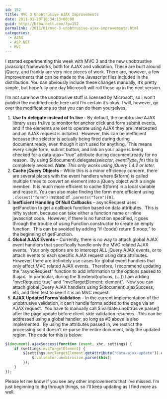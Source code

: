 ```yaml
---
id: 152
title: MVC 3 Unobtrusive AJAX Improvements
date: 2011-01-28T18:34:13+00:00
guid: http://btburnett.com/?p=152
permalink: /2011/01/mvc-3-unobtrusive-ajax-improvements.html
categories:
  - AJAX
  - ASP.NET
  - MVC
---
```

I started experimenting this week with MVC 3 and the new unobtrustive javascript frameworks, both for AJAX and validation. These are built around jQuery, and frankly are very nice pieces of work. There are, however, a few improvements that can be made to the Javascript files included in the distribution. You can obviously include these changes manually, it&#8217;s pretty simple, but hopefully one day Microsoft will roll these up in the next version.

I&#8217;m not sure how the unobtrusive stuff is licensed by Microsoft, so I won&#8217;t publish the modified code here until I&#8217;m certain it&#8217;s okay. I will, however, go over the modifications so that you can do them yourselves.

1. **Use fn.delegate instead of fn.live &#8211;** By default, the unobtrusive AJAX library uses fn.live to monitor for anchor click and form submit events, and if the elements are set to operate using AJAX they are intercepted and an AJAX request is initiated.  However, this can be inefficient because the selector is actually being fired during during document.ready, even though it isn&#8217;t used for anything.  This means every single form, submit button, and link on your page is being checked for a data-ajax=&#8221;true&#8221; attribute during document.ready for no reason.  By using $(document).delegate(_selector_, _eventType_, _fn_) this is completely avoided. _**Note**: This only works using jQuery 1.4.2 or later._
2. **Cache jQuery Objects** &#8211; While this is a minor efficiency concern, there are several places with the event handlers where $(form) is called multiple times to convert an element into a jQuery object with a single member.  It is much more efficient to cache $(form) in a local variable and reuse it. You can also make finding the form more efficient using `.closest("form")` instead of `.parents("form")[0]`.
3. **Inefficient Handling Of Null Callbacks** &#8211; asyncRequest uses getFunction to get a callback function based on data attributes.  This is nifty system, because can take either a function name or inline javascript code.  However, if there is no function specified, it goes through the trouble of using Function.constructor to create an empty function.  This can be avoided by adding &#8220;if (!code) return $.noop;&#8221; to the beginning of getFunction.
4. **Global AJAX Events** &#8211; Currently, there is no way to attach global AJAX event handlers that specifically handle only the MVC related AJAX events.  Your only options are to intercept ALL jQuery AJAX events, or to attach events to each specific AJAX request using data attributes.  However, there are definitely use cases for global event handlers that only affect MVC related AJAX events.  Therefore, I recommend updating the &#8220;asyncRequest&#8221; function to add information to the options passed to $.ajax.  In particular, during the $.extend(options, {&#8230;}) I am adding &#8220;mvcRequest: true&#8221; and &#8220;mvcTargetElement: element&#8221;.  Now you can attach global jQuery AJAX handlers using $(document).ajaxSuccess, etc, and then test to see if it is an MVC request.
5. **AJAX Updated Forms Validation** &#8211; In the current implementation of the unobtrusive validation, it can&#8217;t handle forms added to the page via an AJAX request.  You have to manually call $.validate.unobtrusive.parse() after the page update before client-side validation resumes.  This can be addressed using a global handler, so long as #3 above is also implemented.  By using the attributes passed in, we restrict the processing so it doesn&#8217;t re-parse the entire document, only the updated region. The code for this is below:

```js
$(document).ajaxSuccess(function (event, xhr, settings) {
    if (settings.mvcTargetElement) {
        $(settings.mvcTargetElement.getAttribute("data-ajax-update")).each(function () {
            $.validator.unobtrusive.parse(this);
        });
    }
});
```

Please let me know if you see any other improvements that I&#8217;ve missed. I&#8217;m just beginning to dig through things, so I&#8217;ll keep updating as I find more as well.
